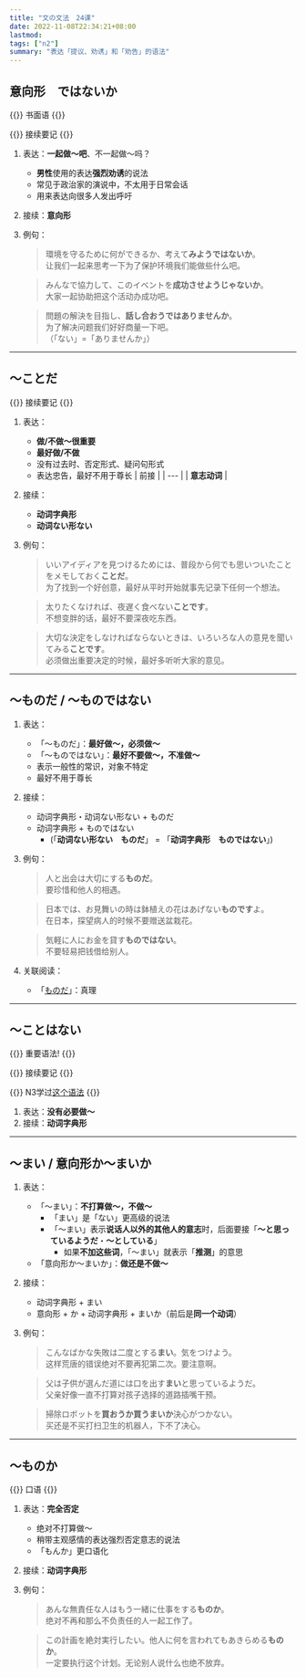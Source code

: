 ```yaml
---
title: "文の文法　24课"
date: 2022-11-08T22:34:21+08:00
lastmod: 
tags: ["n2"]
summary: "表达「提议、劝诱」和「劝告」的语法"
---
```


## 意向形　ではないか

{{<badge>}}
书面语
{{</badge>}}

{{<alert>}}
接续要记
{{</alert>}}

1. 表达：**一起做〜吧**、不一起做〜吗？
    - **男性**使用的表达**强烈劝诱**的说法
    - 常见于政治家的演说中，不太用于日常会话
    - 用来表达向很多人发出呼吁
2. 接续：**意向形**
3. 例句：
    > 環境を守るために何ができるか、考えて**みようではないか**。  
    让我们一起来思考一下为了保护环境我们能做些什么吧。

    > みんなで協力して、このイベントを**成功させようじゃないか**。  
    大家一起协助把这个活动办成功吧。

    > 問題の解決を目指し、**話し合おうではありませんか**。  
    为了解决问题我们好好商量一下吧。  
    （「ない」=「ありませんか」）

---
## 〜ことだ

{{<alert>}}
接续要记
{{</alert>}}

1. 表达：
    - **做/不做〜很重要**
    - **最好做/不做**
    - 没有过去时、否定形式、疑问句形式
    - 表达忠告，最好不用于尊长
    | 前接 |
    | --- |
    | **意志动词** |
2. 接续：
    - **动词字典形**
    - **动词ない形ない**
3. 例句：
    > いいアイディアを見つけるためには、普段から何でも思いついたことをメモしておく**ことだ**。  
    为了找到一个好创意，最好从平时开始就事先记录下任何一个想法。

    > 太りたくなければ、夜遅く食べない**ことです**。  
    不想变胖的话，最好不要深夜吃东西。

    > 大切な決定をしなければならないときは、いろいろな人の意見を聞いてみる**ことです**。  
    必须做出重要决定的时候，最好多听听大家的意见。

---
## 〜ものだ / 〜ものではない
1. 表达：
    - 「〜ものだ」：**最好做〜，必须做〜**
    - 「〜ものではない」：**最好不要做〜，不准做〜**
    - 表示一般性的常识，对象不特定
    - 最好不用于尊长
2. 接续：
    - 动词字典形・动词ない形ない + ものだ
    - 动词字典形 + ものではない
        - (「**动词ない形ない　ものだ**」 = 「**动词字典形　ものではない**」)
3. 例句：
    > 人と出会は大切にする**ものだ**。  
    要珍惜和他人的相遇。

    > 日本では、お見舞いの時は鉢植えの花はあげない**ものです**よ。  
    在日本，探望病人的时候不要赠送盆栽花。

    > 気軽に人にお金を貸す**ものではない**。  
    不要轻易把钱借给别人。

4. 关联阅读：
    - 「[ものだ](/n2/23/#ものだ)」：真理

---
## 〜ことはない

{{<badge>}}
重要语法!
{{</badge>}}

{{<alert>}}
接续要记
{{</alert>}}

{{<alert>}}
N3学过[这个语法](/n3/c/#ことはない)
{{</alert>}}

1. 表达：**没有必要做〜**
2. 接续：**动词字典形**

---
## 〜まい / 意向形か〜まいか
1. 表达：
    - 「〜まい」：**不打算做〜，不做〜**
        - 「まい」是「ない」更高级的说法
        - 「〜まい」表示**说话人以外的其他人的意志**时，后面要接「**〜と思っているようだ**・**〜としている**」
            - 如果**不加这些词**，「〜まい」就表示「**推测**」的意思
    - 「意向形か〜まいか」：**做还是不做〜**

2. 接续：
    - 动词字典形 + まい
    - 意向形 + か + 动词字典形 + まいか（前后是**同一个动词**）
3. 例句：
    > こんなばかな失敗は二度とする**まい**。気をつけよう。  
    这样荒唐的错误绝对不要再犯第二次。要注意啊。

    > 父は子供が選んだ道には口を出す**まい**と思っているようだ。  
    父亲好像一直不打算对孩子选择的道路插嘴干预。

    > 掃除ロボットを**買おうか買うまいか**決心がつかない。  
    买还是不买打扫卫生的机器人，下不了决心。

---
## 〜ものか

{{<badge>}}
口语
{{</badge>}}

1. 表达：**完全否定**
    - 绝对不打算做〜
    - 稍带主观感情的表达强烈否定意志的说法
    - 「もんか」更口语化
2. 接续：**动词字典形**
3. 例句：
    > あんな無責任な人はもう一緒に仕事をする**ものか**。  
    绝对不再和那么不负责任的人一起工作了。

    > この計画を絶対実行したい。他人に何を言われてもあきらめる**ものか**。  
    一定要执行这个计划。无论别人说什么也绝不放弃。